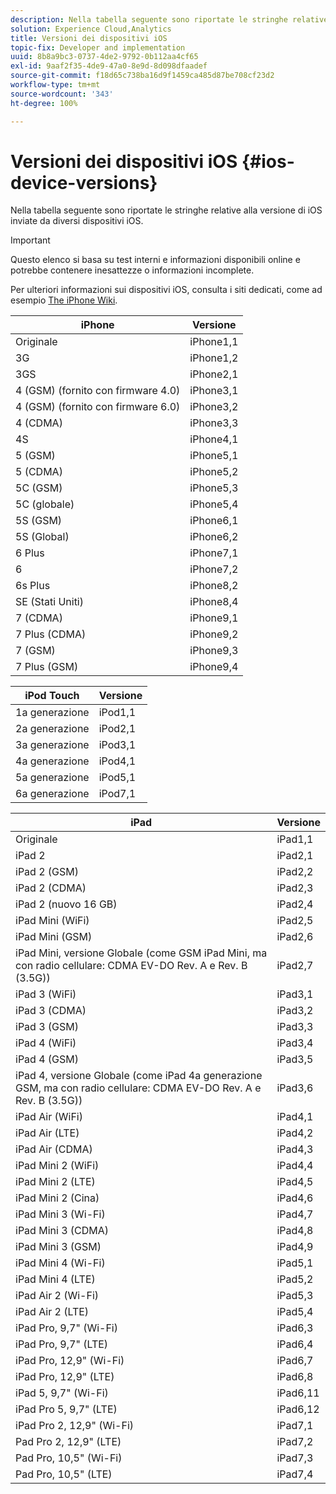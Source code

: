 ```yaml
---
description: Nella tabella seguente sono riportate le stringhe relative alla versione di iOS inviate da diversi dispositivi iOS.
solution: Experience Cloud,Analytics
title: Versioni dei dispositivi iOS
topic-fix: Developer and implementation
uuid: 8b8a9bc3-0737-4de2-9792-0b112aa4cf65
exl-id: 9aaf2f35-4de9-47a0-8e9d-8d098dfaadef
source-git-commit: f18d65c738ba16d9f1459ca485d87be708cf23d2
workflow-type: tm+mt
source-wordcount: '343'
ht-degree: 100%

---
```


# Versioni dei dispositivi iOS {#ios-device-versions}

Nella tabella seguente sono riportate le stringhe relative alla versione di iOS inviate da diversi dispositivi iOS.

>[!IMPORTANT]
>
>Questo elenco si basa su test interni e informazioni disponibili online e potrebbe contenere inesattezze o informazioni incomplete.

Per ulteriori informazioni sui dispositivi iOS, consulta i siti dedicati, come ad esempio [The iPhone Wiki](https://theiphonewiki.com/wiki/Models).

| **iPhone** | **Versione** |
|---|---|
| Originale | iPhone1,1 |
| 3G | iPhone1,2 |
| 3GS | iPhone2,1 |
| 4 (GSM) (fornito con firmware 4.0) | iPhone3,1 |
| 4 (GSM) (fornito con firmware 6.0) | iPhone3,2 |
| 4 (CDMA) | iPhone3,3 |
| 4S | iPhone4,1 |
| 5 (GSM) | iPhone5,1 |
| 5 (CDMA) | iPhone5,2 |
| 5C (GSM) | iPhone5,3 |
| 5C (globale) | iPhone5,4 |
| 5S (GSM) | iPhone6,1 |
| 5S (Global) | iPhone6,2 |
| 6 Plus | iPhone7,1 |
| 6 | iPhone7,2 |
| 6s Plus | iPhone8,2 |
| SE (Stati Uniti) | iPhone8,4 |
| 7 (CDMA) | iPhone9,1 |
| 7 Plus (CDMA) | iPhone9,2 |
| 7 (GSM) | iPhone9,3 |
| 7 Plus (GSM) | iPhone9,4 |

| **iPod Touch** | **Versione** |
|---|---|
| 1a generazione | iPod1,1 |
| 2a generazione | iPod2,1 |
| 3a generazione | iPod3,1 |
| 4a generazione | iPod4,1 |
| 5a generazione | iPod5,1 |
| 6a generazione | iPod7,1 |

| **iPad** | **Versione** |
|---|---|
| Originale | iPad1,1 |
| iPad 2 | iPad2,1 |
| iPad 2 (GSM) | iPad2,2 |
| iPad 2 (CDMA) | iPad2,3 |
| iPad 2 (nuovo 16 GB) | iPad2,4 |
| iPad Mini (WiFi) | iPad2,5 |
| iPad Mini (GSM) | iPad2,6 |
| iPad Mini, versione Globale (come GSM iPad Mini, ma con radio cellulare: CDMA EV-DO Rev. A e Rev. B (3.5G)) | iPad2,7 |
| iPad 3 (WiFi) | iPad3,1 |
| iPad 3 (CDMA) | iPad3,2 |
| iPad 3 (GSM) | iPad3,3 |
| iPad 4 (WiFi) | iPad3,4 |
| iPad 4 (GSM) | iPad3,5 |
| iPad 4, versione Globale (come iPad 4a generazione GSM, ma con radio cellulare: CDMA EV-DO Rev. A e Rev. B (3.5G)) | iPad3,6 |
| iPad Air (WiFi) | iPad4,1 |
| iPad Air (LTE) | iPad4,2 |
| iPad Air (CDMA) | iPad4,3 |
| iPad Mini 2 (WiFi) | iPad4,4 |
| iPad Mini 2 (LTE) | iPad4,5 |
| iPad Mini 2 (Cina) | iPad4,6 |
| iPad Mini 3 (Wi-Fi) | iPad4,7 |
| iPad Mini 3 (CDMA) | iPad4,8 |
| iPad Mini 3 (GSM) | iPad4,9 |
| iPad Mini 4 (Wi-Fi) | iPad5,1 |
| iPad Mini 4 (LTE) | iPad5,2 |
| iPad Air 2 (Wi-Fi) | iPad5,3 |
| iPad Air 2 (LTE) | iPad5,4 |
| iPad Pro, 9,7&quot; (Wi-Fi) | iPad6,3 |
| iPad Pro, 9,7&quot; (LTE) | iPad6,4 |
| iPad Pro, 12,9&quot; (Wi-Fi) | iPad6,7 |
| iPad Pro, 12,9&quot; (LTE) | iPad6,8 |
| iPad 5, 9,7&quot; (Wi-Fi) | iPad6,11 |
| iPad Pro 5, 9,7&quot; (LTE) | iPad6,12 |
| iPad Pro 2, 12,9&quot; (Wi-Fi) | iPad7,1 |
| Pad Pro 2, 12,9&quot; (LTE) | iPad7,2 |
| Pad Pro, 10,5&quot; (Wi-Fi) | iPad7,3 |
| Pad Pro, 10,5&quot; (LTE) | iPad7,4 |
